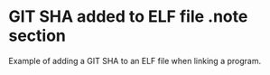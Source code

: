 # GIT SHA added to ELF file .note section

Example of adding a GIT SHA to an ELF file when linking a program.

